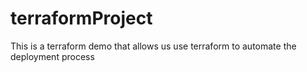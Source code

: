 # terraformProject
This is a terraform demo that allows us use terraform to automate the deployment process
